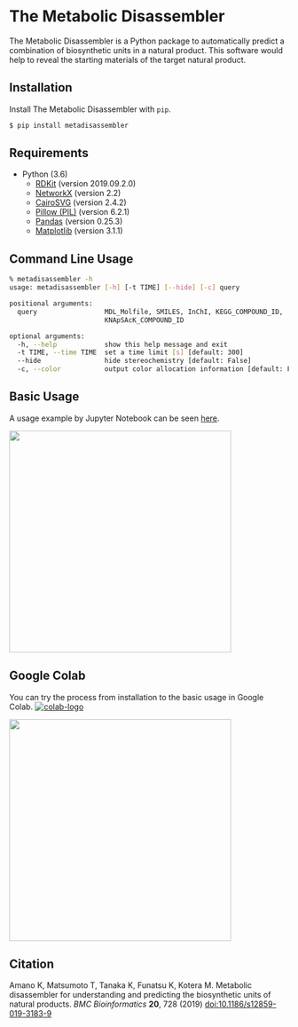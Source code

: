 # The Metabolic Disassembler

The Metabolic Disassembler is a Python package to automatically predict a combination of biosynthetic units in a natural product. This software would help to reveal the starting materials of the target natural product.  

## Installation

Install The Metabolic Disassembler with `pip`.  

```bash
$ pip install metadisassembler
```

## Requirements

- Python (3.6)
  - [RDKit](https://www.rdkit.org) (version 2019.09.2.0)
  - [NetworkX](https://networkx.github.io/documentation/stable/) (version 2.2)
  - [CairoSVG](https://cairosvg.org) (version 2.4.2)
  - [Pillow (PIL)](https://pillow.readthedocs.io/en/stable/) (version 6.2.1)
  - [Pandas](https://pandas.pydata.org) (version 0.25.3)
  - [Matplotlib](https://matplotlib.org) (version 3.1.1)

## Command Line Usage

```bash
% metadisassembler -h
usage: metadisassembler [-h] [-t TIME] [--hide] [-c] query

positional arguments:
  query                 MDL_Molfile, SMILES, InChI, KEGG_COMPOUND_ID,
                        KNApSAcK_COMPOUND_ID

optional arguments:
  -h, --help            show this help message and exit
  -t TIME, --time TIME  set a time limit [s] [default: 300]
  --hide                hide stereochemistry [default: False]
  -c, --color           output color allocation information [default: False]
```

## Basic Usage
A usage example by Jupyter Notebook can be seen [here](https://github.com/the-metabolic-disassembler/metadisassembler/blob/master/jupyter_usecase/basic_usage.ipynb).   

<a href="https://github.com/the-metabolic-disassembler/metadisassembler/blob/master/jupyter_usecase/basic_usage.ipynb"><img src="https://raw.githubusercontent.com/the-metabolic-disassembler/metadisassembler/master/jupyter_usecase/jupyter01.png" width="400"></a>

## Google Colab

You can try the process from installation to the basic usage in Google Colab. [![colab-logo](https://colab.research.google.com/assets/colab-badge.svg)](https://colab.research.google.com/github/the-metabolic-disassembler/metadisassembler/blob/master/jupyter_usecase/basic_usage_in_colab.ipynb)

<a href="https://colab.research.google.com/github/the-metabolic-disassembler/metadisassembler/blob/master/jupyter_usecase/basic_usage_in_colab.ipynb"><img src="https://raw.githubusercontent.com/the-metabolic-disassembler/metadisassembler/master/jupyter_usecase/colab01.png" width="400"></a>

## Citation
Amano K, Matsumoto T, Tanaka K, Funatsu K, Kotera M. Metabolic disassembler for understanding and predicting the biosynthetic units of natural products. *BMC Bioinformatics* **20**, 728 (2019) [doi:10.1186/s12859-019-3183-9](https://doi.org/10.1186/s12859-019-3183-9)  

